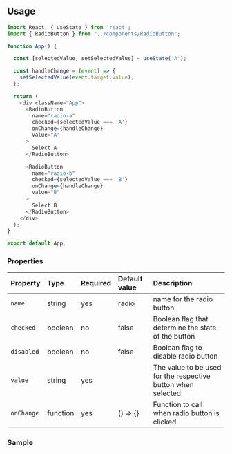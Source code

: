 ## Usage 

```js
import React, { useState } from 'react';
import { RadioButton } from "../components/RadioButton"; 

function App() {

  const [selectedValue, setSelectedValue] = useState('A');

  const handleChange = (event) => {
    setSelectedValue(event.target.value);
  };

  return (
    <div className="App">
      <RadioButton
        name="radio-a"
        checked={selectedValue === 'A'}
        onChange={handleChange}
        value="A"
      >
        Select A
      </RadioButton>

      <RadioButton
        name="radio-b"
        checked={selectedValue === 'B'}
        onChange={handleChange}
        value="B"
      >
        Select B
      </RadioButton>
    </div>
  );
}

export default App;
```

### Properties

| Property   | Type     | Required | Default value | Description                                                  |
| :--------- | :------- | :------- | :------------ | :----------------------------------------------------------- |
| `name`     | string   | yes      | radio         | name for the radio button                                    |
| `checked`  | boolean  | no       | false         | Boolean flag that determine the state of the button          |
| `disabled` | boolean  | no       | false         | Boolean flag to disable radio button                         |
| `value`    | string   | yes      |               | The value to be used for the respective button when selected |
| `onChange` | function | yes      | () => {}      | Function to call when radio button is clicked.               |

### Sample